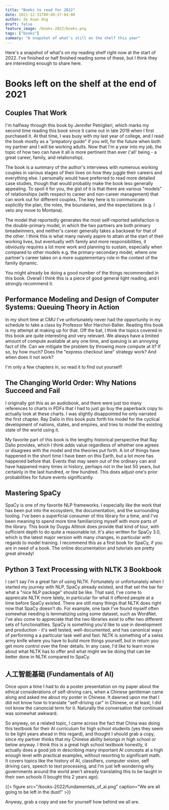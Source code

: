 ```yaml
---
title: "Books to read for 2022"
date: 2021-12-31T00:49:17-04:00
author: Ze Xuan Ong
draft: false
feature_image: /books-2022/books.png
tags: ["books"]
summary: "A snapshot of what's still on the shelf this year"
---
```


Here's a snapshot of what's on my reading shelf right now at the start of 2022. I've finished or half finished reading some of these, but I think they are interesting enough to share here.

# Books left on the shelf at the end of 2021

## Couples That Work

I'm halfway through this book by Jennifer Petriglieri, which marks my second time reading this book since it came out in late 2019 when I first purchased it. At that time, I was busy with my last year of college, and I read the book mostly as a "prepatory guide" if you will, for the future when both my partner and I will be working adults. Now that I'm a year into my job, the topic of how two can have it all is more pertinent than ever ('all' being - a great career, family, and relationship).

The book is a summary of the author's interviews with numerous working couples in various stages of their lives on how they juggle their careers and everything else. I personally would have preferred to read more detailed case studies, though that would probably make the book less generally appealing. To spoil it for you, the gist of it is that there are various "models" of relationships (with respect to career and non-career management) that can work out for different couples. The key here is to communicate explicitly the plan, the roles, the boundaries, and the expectations (e.g. I veto any move to Montana).

The model that reportedly generates the most self-reported satisfaction is the double-primary model, in which the two partners are both primary breadwinners, and neither's career generally takes a backseat for that of the other. I think this is what many naively aspire to attain at the start of their working lives, but eventually with family and more responsibilities, it obviously requires a lot more work and planning to sustain, especially when compared to other models e.g. the primary-secondary model, where one partner's career takes on a more supplementary role in the context of the family dynamic.

You might already be doing a good number of the things recommended in this book. Overall I think this is a piece of good general light reading, and I strongly recommend it.

## Performance Modeling and Design of Computer Systems: Queuing Theory in Action

In my short time at CMU I've unfortunately never had the opportunity in my schedule to take a class by Professor Mor Harchol-Balter. Reading this book is my attempt at making up for that. Off the bat, I think the topics covered in this book are quite interesting and very relevant. We always have a limited amount of compute available at any one time, and queuing is an annoying fact of life. Can we mitigate the problem by throwing more compute at it? If so, by how much? Does the "express checkout lane" strategy work? And when does it not work?

I'm only a few chapters in, so read it to find out yourself!

## The Changing World Order: Why Nations Succeed and Fail

I originally got this as an audiobook, and there were just too many references to charts in PDFs that I had to just go buy the paperback copy to actually look at these charts. I was slightly disappointed he only narrated the first chapter. Ray Dalio in this book puts forth his model for the cyclical development of nations, states, and empires, and tries to model the existing state of the world using it. 

My favorite part of this book is the lengthy historical perspective that Ray Dalio provides, which I think adds value regardless of whether one agrees or disagrees with the model and the theories put forth. A lot of things have happened in the short time I have been on this Earth, but a lot more has happened before that. Events that may seem out of the ordinary can and have happened many times in history, perhaps not in the last 50 years, but certainly in the last hundred, or few hundred. This does adjust one's prior probabilities for future events significantly.

## Mastering SpaCy

SpaCy is one of my favorite NLP frameworks. I especially like the work that has been put into the ecosystem, the documentation, and the surrounding tooling. I've been a superficial consumer of this library for a time, and I've been meaning to spend more time familiarizing myself with more parts of the library. This book by Duygu Altinok does provide that kind of tour, with sufficient depth to do quite a reasonable lot. It's also written for SpaCy 3.0, which is the latest major version with many changes, in particular with regards to model training. I recommend this as a first book for SpaCy, if you are in need of a book. The online documentation and tutorials are pretty great already!

## Python 3 Text Processing with NLTK 3 Bookbook

I can't say I'm a great fan of using NLTK. Fortunately or unfortunately when I started my journey with NLP, SpaCy already existed, and that set the bar for what a "nice NLP package" should be like. That said, I've come to appreicate NLTK more lately, in particular for what it offered people at a time before SpaCy existed. There are still many things that NLTK does right now that SpaCy doesn't do. For example, one task I've found myself often somewhat needing is lemmatizing using some dataset, such as WordNet. I've also come to appreciate that the two libraries exist to offer two different sets of functionalities. SpaCy is something you'd like to use in development and production - it's well tested, well-documented, and has canonical ways of performing a a particular task well and fast. NLTK is something of a swiss army knife where you have to build more things yourself, but in return you get more control over the finer details. In any case, I'd like to learn more about what NLTK has to offer and what might we be doing that can be better done in NLTK compared to SpaCy.

## 人工智能基础 (Fundamentals of AI)

Once upon a time I had to do a poster presentation on my paper about the ethical considerations of self-driving cars, when a Chinese gentleman came along and asked me about my poster in Chinese. It dawned upon me that I did not know how to translate "self-driving car" in Chinese, or at least, I did not know the canoncial term for it. Naturally the conversation that continued was somewhat awkward.

So anyway, on a related topic, I came across the fact that China was doing this textbook for their AI curriculum for high school students (yes they seem to be light years ahead in this regard), and thought I should grab a copy, since my partner thinks that my Chinese ability belongs in high school or below anyway. I think this is a great high school textbook honestly, it actually does a good job in describing many important AI concepts at a high enough level with practical examples, without resorting to significant math. It covers topics like the history of AI, classifiers, computer vision, self driving cars, speech to text processing, and I'm just left wondering why governments around the world aren't already translating this to be taught in their own schools (I bought this 2 years ago). 

{{< figure src="/books-2022/fundamentals_of_ai.png" caption="We are all going to be left in the dust!" >}}

Anyway, grab a copy and see for yourself how behind we all are.









